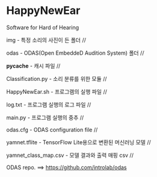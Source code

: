 # HappyNewEar
Software for Hard of Hearing

img - 특정 소리의 사진이 든 폴더 //

odas - ODAS(Open EmbeddeD Audition System) 폴더 //

__pycache__ - 캐시 파일 //

Classification.py - 소리 분류를 위한 모듈 //

HappyNewEar.sh - 프로그램의 실행 파일 //

log.txt - 프로그램 실행의 로그 파일 //

main.py - 프로그램 실행의 중추 //

odas.cfg - ODAS configuration file //

yamnet.tflite - TensorFlow Lite용으로 변환된 머신러닝 모델 //

yamnet_class_map.csv - 모델 결과와 출력 매핑 csv //

ODAS repo. ==> https://github.com/introlab/odas
